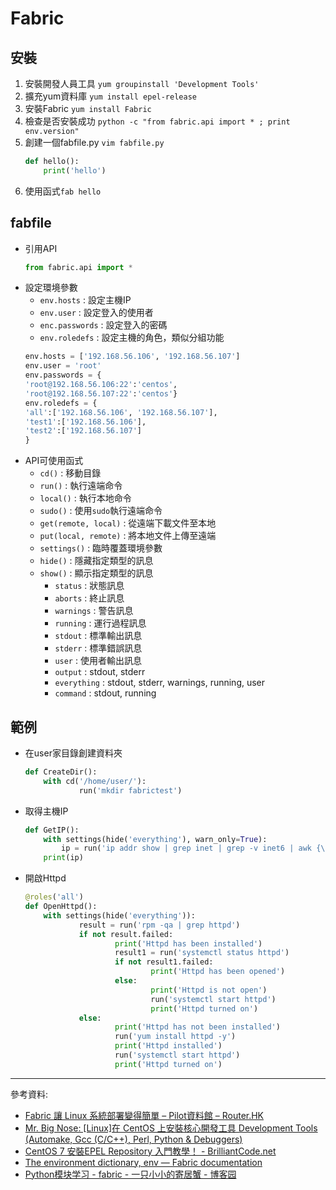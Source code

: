 # Fabric
## 安裝
1. 安裝開發人員工具 `yum groupinstall 'Development Tools'`
2. 擴充yum資料庫 `yum install epel-release`
3. 安裝Fabric `yum install Fabric`
4. 檢查是否安裝成功 `python -c "from fabric.api import * ; print env.version"`
5. 創建一個fabfile.py `vim fabfile.py`
    ```py
    def hello():
        print('hello')
    ```
6. 使用函式`fab hello`
## fabfile
- 引用API
    ```py
    from fabric.api import *
    ```
- 設定環境參數
    - `env.hosts` : 設定主機IP
    - `env.user` : 設定登入的使用者
    - `enc.passwords` : 設定登入的密碼
    - `env.roledefs` : 設定主機的角色，類似分組功能
    ```py
    env.hosts = ['192.168.56.106', '192.168.56.107']
    env.user = 'root'
    env.passwords = {
    'root@192.168.56.106:22':'centos',
    'root@192.168.56.107:22':'centos'}
    env.roledefs = {
    'all':['192.168.56.106', '192.168.56.107'],
    'test1':['192.168.56.106'],
    'test2':['192.168.56.107']
    }
    ```
- API可使用函式
    - `cd()` : 移動目錄
    - `run()` : 執行遠端命令
    - `local()` : 執行本地命令
    - `sudo()` : 使用`sudo`執行遠端命令
    - `get(remote, local)` : 從遠端下載文件至本地
    - `put(local, remote)` : 將本地文件上傳至遠端
    - `settings()` : 臨時覆蓋環境參數
    - `hide()` : 隱藏指定類型的訊息
    - `show()` : 顯示指定類型的訊息
        - `status` : 狀態訊息
        - `aborts` : 終止訊息
        - `warnings` : 警告訊息
        - `running` : 運行過程訊息
        - `stdout` : 標準輸出訊息
        - `stderr` : 標準錯誤訊息
        - `user` : 使用者輸出訊息
        - `output` : stdout, stderr
        - `everything` : stdout, stderr, warnings, running, user
        - `command` : stdout, running
## 範例
- 在user家目錄創建資料夾
    ```py
    def CreateDir():
        with cd('/home/user/'):
                run('mkdir fabrictest')
    ```
- 取得主機IP
    ```py
    def GetIP():
        with settings(hide('everything'), warn_only=True):
            ip = run('ip addr show | grep inet | grep -v inet6 | awk {\'print $2\'}')
        print(ip)
    ```
- 開啟Httpd
    ```py
    @roles('all')
    def OpenHttpd():
        with settings(hide('everything')):
                result = run('rpm -qa | grep httpd')
                if not result.failed:
                        print('Httpd has been installed')
                        result1 = run('systemctl status httpd')
                        if not result1.failed:
                                print('Httpd has been opened')
                        else:
                                print('Httpd is not open')
                                run('systemctl start httpd')
                                print('Httpd turned on')
                else:
                        print('Httpd has not been installed')
                        run('yum install httpd -y')
                        print('Httpd installed')
                        run('systemctl start httpd')
                        print('Httpd turned on')
    ```
---
參考資料:
- [Fabric 讓 Linux 系統部署變得簡單 – Pilot資料館 – Router.HK](https://www.linuxpilot.com/use-%EF%BB%BFfabric-to-easily-deploy-on-linux)
- [Mr. Big Nose: [Linux]在 CentOS 上安裝核心開發工具 Development Tools (Automake, Gcc (C/C++), Perl, Python & Debuggers)](http://mrbignose.blogspot.com/2010/04/linux-centos-development-tools-automake.html)
- [CentOS 7 安裝EPEL Repository 入門教學！ - BrilliantCode.net](https://www.brilliantcode.net/108/centos-7-install-epel-repository/)
- [The environment dictionary, env — Fabric  documentation](https://docs.fabfile.org/en/1.14/usage/env.html)
- [Python模块学习 - fabric - 一只小小的寄居蟹 - 博客园](https://www.cnblogs.com/xiao-apple36/p/9124292.html#_label6)
